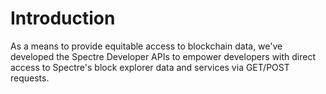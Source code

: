 Introduction
=====================================

As a means to provide equitable access to blockchain data, we've developed the Spectre Developer APIs to empower developers with direct access to Spectre's block explorer data and services via GET/POST requests.
